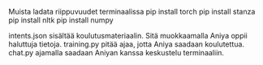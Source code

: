 Muista ladata riippuvuudet terminaalissa
pip install torch
pip install stanza
pip install nltk
pip install numpy

intents.json sisältää koulutusmateriaalin. Sitä muokkaamalla Aniya oppii haluttuja tietoja.
training.py pitää ajaa, jotta Aniya saadaan koulutettua.
chat.py ajamalla saadaan Aniyan kanssa keskustelu terminaaliin.